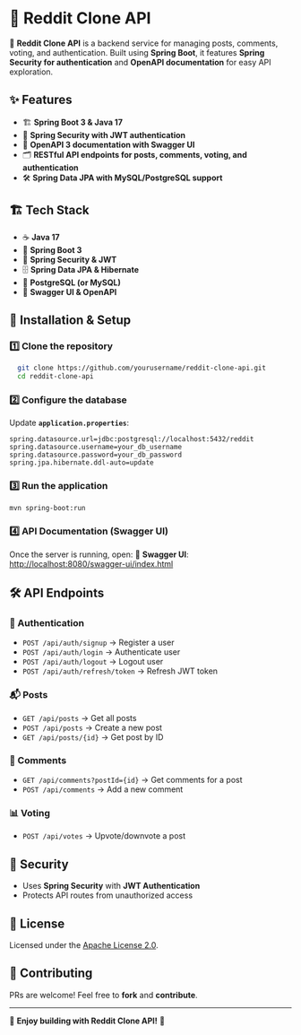 # 📌 Reddit Clone API

🚀 **Reddit Clone API** is a backend service for managing posts, comments, voting, and authentication. Built using **Spring Boot**, it features **Spring Security for authentication** and **OpenAPI documentation** for easy API exploration.

## ✨ Features

- 🏗️ **Spring Boot 3 & Java 17**
- 🔐 **Spring Security with JWT authentication**
- 📄 **OpenAPI 3 documentation with Swagger UI**
- 🗂️ **RESTful API endpoints for posts, comments, voting, and authentication**
- 🛠️ **Spring Data JPA with MySQL/PostgreSQL support**

## 🏗️ Tech Stack

- ☕ **Java 17**
- 🌱 **Spring Boot 3**
- 🔐 **Spring Security & JWT**
- 🗄️ **Spring Data JPA & Hibernate**
- 🐘 **PostgreSQL (or MySQL)**
- 📄 **Swagger UI & OpenAPI**

## 🚀 Installation & Setup

### 1️⃣ Clone the repository
```bash
  git clone https://github.com/yourusername/reddit-clone-api.git
  cd reddit-clone-api
```

### 2️⃣ Configure the database
Update **`application.properties`**:
```properties
spring.datasource.url=jdbc:postgresql://localhost:5432/reddit
spring.datasource.username=your_db_username
spring.datasource.password=your_db_password
spring.jpa.hibernate.ddl-auto=update
```

### 3️⃣ Run the application
```bash
mvn spring-boot:run
```

### 4️⃣ API Documentation (Swagger UI)
Once the server is running, open:
📄 **Swagger UI**: [http://localhost:8080/swagger-ui/index.html](http://localhost:8080/swagger-ui/index.html)

## 🛠️ API Endpoints

### 🔐 Authentication
- `POST /api/auth/signup` → Register a user
- `POST /api/auth/login` → Authenticate user
- `POST /api/auth/logout` → Logout user
- `POST /api/auth/refresh/token` → Refresh JWT token

### 📬 Posts
- `GET /api/posts` → Get all posts
- `POST /api/posts` → Create a new post
- `GET /api/posts/{id}` → Get post by ID

### 💬 Comments
- `GET /api/comments?postId={id}` → Get comments for a post
- `POST /api/comments` → Add a new comment

### 📊 Voting
- `POST /api/votes` → Upvote/downvote a post

## 🔐 Security
- Uses **Spring Security** with **JWT Authentication**
- Protects API routes from unauthorized access

## 📜 License
Licensed under the [Apache License 2.0](https://www.apache.org/licenses/LICENSE-2.0).

## 🤝 Contributing
PRs are welcome! Feel free to **fork** and **contribute**.

---

🚀 **Enjoy building with Reddit Clone API!** 🚀
